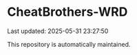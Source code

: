 # CheatBrothers-WRD

Last updated: 2025-05-31 23:27:50

This repository is automatically maintained.

